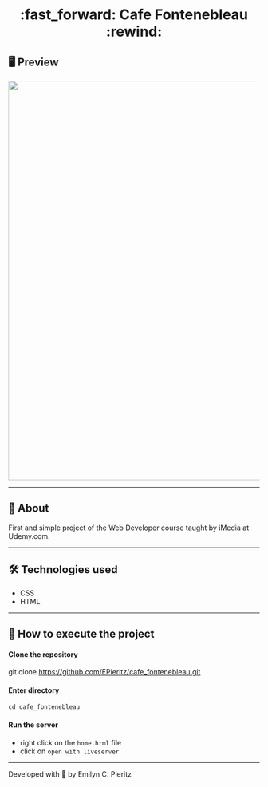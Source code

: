 <h1 align = "center"> :fast_forward: Cafe Fontenebleau :rewind: </h1>

## 🖥 Preview
<p align = "center">
  <img src = "https://github.com/ecpieritz/cafe_fontenebleau/blob/master/cafe_fontenebleau/imagens/cafe-print.jpg?raw=true" width = "800">
</p>

---

## 📖 About
First and simple project of the Web Developer course taught by iMedia at Udemy.com.

---

## 🛠 Technologies used
- CSS
- HTML

---

## 🚀 How to execute the project
#### Clone the repository
git clone https://github.com/EPieritz/cafe_fontenebleau.git

#### Enter directory
`cd cafe_fontenebleau`

#### Run the server
- right click on the `home.html` file
- click on `open with liveserver`

---
Developed with 💙 by Emilyn C. Pieritz
